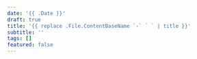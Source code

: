 ```yaml
---
date: '{{ .Date }}'
draft: true
title: '{{ replace .File.ContentBaseName `-` ` ` | title }}'
subtitle: ''
tags: []
featured: false
---
```

